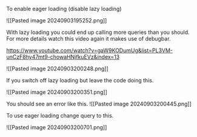 
To enable eager loading (disable lazy loading)

![[Pasted image 20240903195252.png]]

With lazy loading you could end up calling more queries than you should.
For more details watch this video again it makes use of debugbar.

https://www.youtube.com/watch?v=gaW9KODumUg&list=PL3VM-unCzF8hy47mt9-chowaHNjfkuEVz&index=13

![[Pasted image 20240903200248.png]]

If you switch off lazy loading but leave the code doing this.

![[Pasted image 20240903200351.png]]

You should see an error like this.
![[Pasted image 20240903200445.png]]

To use eager loading change query to this.

![[Pasted image 20240903200701.png]]
